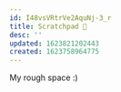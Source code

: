 ```yaml
---
id: I48vsVRtrVe2AquNj-3_r
title: Scratchpad 📝
desc: ''
updated: 1623821202443
created: 1623758964775
---
```


My rough space :)
